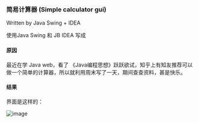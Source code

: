 ### 简易计算器 (Simple calculator gui)

Written by Java Swing + IDEA

使用Java Swing 和 JB IDEA 写成

#### 原因

最近在学 Java web，看了 《Java编程思想》跃跃欲试，知乎上有知友推荐可以做一个简单的计算器，所以就利用周末写了一天，期间查查资料，甚是快乐。

#### 结果

界面是这样的：

![image](https://raw.githubusercontent.com/goodspb/swing-calculator/master/images/sample.png)




